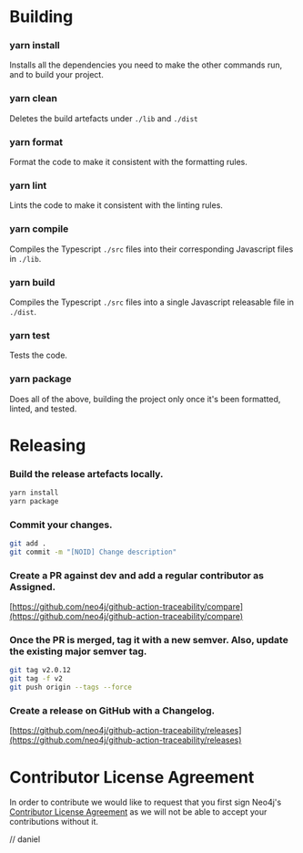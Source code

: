 # Building

### yarn install

Installs all the dependencies you need to make the other commands run, and to build your project.

### yarn clean

Deletes the build artefacts under `./lib` and `./dist`

### yarn format

Format the code to make it consistent with the formatting rules.

### yarn lint

Lints the code to make it consistent with the linting rules.

### yarn compile

Compiles the Typescript `./src` files into their corresponding Javascript files in `./lib`.

### yarn build

Compiles the Typescript `./src` files into a single Javascript releasable file in `./dist`.

### yarn test

Tests the code.

### yarn package

Does all of the above, building the project only once it's been formatted, linted, and tested.

# Releasing

### Build the release artefacts locally.

```bash
yarn install
yarn package
```

### Commit your changes.

```bash
git add .
git commit -m "[NOID] Change description"
```

### Create a PR against dev and add a regular contributor as Assigned.

[https://github.com/neo4j/github-action-traceability/compare](https://github.com/neo4j/github-action-traceability/compare)

### Once the PR is merged, tag it with a new semver. Also, update the existing major semver tag.

```bash
git tag v2.0.12
git tag -f v2
git push origin --tags --force
```

### Create a release on GitHub with a Changelog.

[https://github.com/neo4j/github-action-traceability/releases](https://github.com/neo4j/github-action-traceability/releases)

# Contributor License Agreement

In order to contribute we would like to request that you first sign Neo4j's [Contributor License Agreement](https://neo4j.com/developer/cla/) as we will not
be able to accept your contributions without it. 

// daniel
